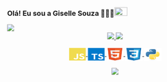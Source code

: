 ### Olá! Eu sou a Giselle Souza  👩🏽‍💻<img src="https://raw.githubusercontent.com/kaueMarques/kaueMarques/master/hi.gif" height="20" width="30">

 <img src="./CapaGiselleSouza.gif"/>
 
<div align="center">
  <a href="https://github.com/gisellesouzaa">
  <img height="180em" 
 src="https://github-readme-stats.vercel.app/api?username=gisellesouzaa&show_icons=true&theme=dracula&include_all_commits=true&count_private=true"/>
  <img height="180em" src="https://github-readme-stats.vercel.app/api/top-langs/?username=gisellesouzaa&layout=compact&langs_count=7&theme=dracula"/>
</div>
  
<div align="center" style="display: inline_block"><br>
  <img align="center" alt="Js" height="30" width="40" src="https://raw.githubusercontent.com/devicons/devicon/master/icons/javascript/javascript-plain.svg">
  <img align="center" alt="Ts" height="30" width="40" src="https://raw.githubusercontent.com/devicons/devicon/master/icons/typescript/typescript-plain.svg">
  <img align="center" alt="HTML" height="30" width="40" src="https://raw.githubusercontent.com/devicons/devicon/master/icons/html5/html5-original.svg">
  <img align="center" alt="CSS" height="30" width="40" src="https://raw.githubusercontent.com/devicons/devicon/master/icons/css3/css3-original.svg">
  <img align="center" alt="Python" height="30" width="40" src="https://raw.githubusercontent.com/devicons/devicon/master/icons/python/python-original.svg"><br><br>
  <a href="https://www.linkedin.com/in/giselle-de-souza-gabriel/" target="_blank"><img src="https://img.shields.io/badge/-LinkedIn-%230077B5?style=for-the-badge&logo=linkedin&logoColor=white" target="_blank"></a>
  

 
</div>
  
  
<!--
cobrinha: ![Snake animation](https://github.com/rafaballerini/rafaballerini/blob/output/github-contribution-grid-snake.svg)
👋
- 🌱 Eu estou estudando Javascript, HTML e CSS.
- imagens das linguagens: Devicon

- 🔭 I’m currently working on ...
- 🌱 I’m currently learning ...
- 👯 I’m looking to collaborate on ...
- 🤔 I’m looking for help with ...
- 💬 Ask me about ...
- 📫 How to reach me: ...
- 😄 Pronouns: ...
- ⚡ Fun fact: ...

-->
